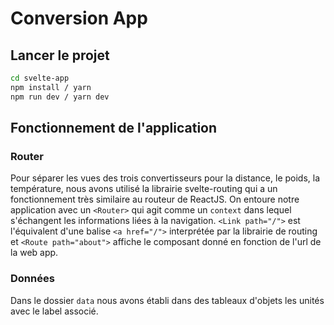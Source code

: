 # Conversion App

## Lancer le projet

```bash
cd svelte-app
npm install / yarn
npm run dev / yarn dev
```

## Fonctionnement de l'application

### Router
Pour séparer les vues des trois convertisseurs pour la distance, le poids, la température, nous avons utilisé la librairie svelte-routing qui a un fonctionnement très similaire au routeur de ReactJS.
On entoure notre application avec un `<Router>` qui agit comme un `context` dans lequel s'échangent les informations liées à la navigation. `<Link path="/">` est l'équivalent d'une balise `<a href="/">` interprétée par la librairie de routing et `<Route path="about">` affiche le composant donné en fonction de l'url de la web app.

### Données
Dans le dossier `data` nous avons établi dans des tableaux d'objets les unités avec le label associé.

